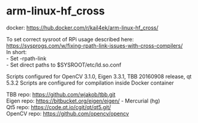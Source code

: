 # arm-linux-hf_cross
docker: https://hub.docker.com/r/kail4ek/arm-linux-hf_cross/

To set correct sysroot of RPi usage described here: https://sysprogs.com/w/fixing-rpath-link-issues-with-cross-compilers/  
In short:  
	- Set -rpath-link  
	- Set direct paths to $SYSROOT/etc/ld.so.conf

Scripts configured for OpenCV 3.1.0, Eigen 3.3.1, TBB 20160908 release, qt 5.3.2
Scripts are configured for compilation inside Docker container

TBB repo: 	https://github.com/wjakob/tbb.git  
Eigen repo: 	https://bitbucket.org/eigen/eigen/ - Mercurial (hg)  
Qt5 repo: 	https://code.qt.io/cgit/qt/qt5.git/  
OpenCV repo: 	https://github.com/opencv/opencv   

